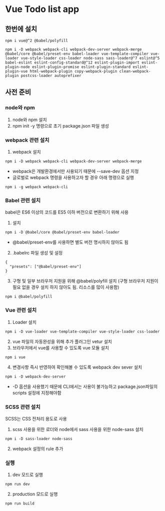 # Vue Todo list app

## 한번에 설치

```
npm i vue@^2 @babel/polyfill
```

```
npm i -D webpack webpack-cli webpack-dev-server webpack-merge @babel/core @babel/preset-env babel-loader vue-template-compiler vue-loader vue-style-loader css-loader node-sass sass-loader@^7 eslint@^5 babel-eslint eslint-config-standard@^12 eslint-plugin-import eslint-plugin-node eslint-plugin-promise eslint-plugin-standard eslint-plugin-vue html-webpack-plugin copy-webpack-plugin clean-webpack-plugin postcss-loader autoprefixer
```

## 사전 준비

### node와 npm

1. node와 npm 설치
2. npm init -y 명령으로 초기 package.json 파일 생성


### webpack 관련 설치

1. webpack 설치
```
npm i -D webpack webpack-cli webpack-dev-server webpack-merge
```
  - webpack은 개발환경에서만 사용되기 때문에 --save-dev 옵션 지정
  - 글로벌로 webpack 명령을 사용하고자 할 경우 아래 명령으로 실행
  ```
  npm i -g webpack webpack-cli
  ```

### Babel 관련 설치
babel은 ES6 이상의 코드를 ES5 이하 버전으로 변환하기 위해 사용
1. 설치
```
npm i -D @babel/core @babel/preset-env babel-loader
```
  - @babel/preset-env를 사용하면 별도 버전 명시하지 않아도 됨
2. .babelrc 파일 생성 및 설정
```
{
  "presets": ["@babel/preset-env"]
}
```
3. 구형 및 일부 브라우저 지원을 위해 @babel/polyfill 설치 (구형 브라우저 지원이 필요 없을 경우 설치 하지 않아도 됨. 리소스를 많이 사용함)
```
npm i @babel/polyfill
```

### Vue 관련 설치
1. Loader 설치
```
npm i -D vue-loader vue-template-compiler vue-style-loader css-loader
```
2. vue 파일의 자동완성을 위해 추가 플러그인 vetur 설치
3. 브라우저에서 vue를 사용할 수 있도록 vue 모듈 설치
```
npm i vue
```
4. 변경사항 즉시 반영하여 확인해볼 수 있도록 webpack dev sever 설치
```
npm i -D webpack-dev-server
```
  - -D 옵션을 사용했기 때문에 CLI에서는 사용이 불가능하고 package.json파일의 scripts 설정에 지정해야함


### SCSS 관련 설치
SCSS는 CSS 전처리 용도로 사용
1. scss 사용을 위한 로더와 node에서 sass 사용을 위한 node-sass 설치
```
npm i -D sass-loader node-sass
```
2. webpack 설정의 rule 추가

### 실행
1. dev 모드로 실행
```
npm run dev
```
2. production 모드로 실행
```
npm run build
```